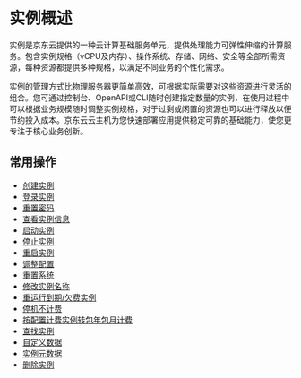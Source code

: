 # 实例概述

实例是京东云提供的一种云计算基础服务单元，提供处理能力可弹性伸缩的计算服务。包含实例规格（vCPU及内存）、操作系统、存储、网络、安全等全部所需资源，每种资源都提供多种规格，以满足不同业务的个性化需求。

实例的管理方式比物理服务器更简单高效，可根据实际需要对这些资源进行灵活的组合。您可通过控制台、OpenAPI或CLI随时创建指定数量的实例，在使用过程中可以根据业务规模随时调整实例规格，对于过剩或闲置的资源也可以进行释放以便节约投入成本。京东云云主机为您快速部署应用提供稳定可靠的基础能力，使您更专注于核心业务创新。


## 常用操作
* [创建实例](Create-Instance.md)
* [登录实例](Connect-To-Instance.md)
* [重置密码](Reset-Password.md)
* [查看实例信息](Query-Instance-Info.md)
* [启动实例](Start-Instance.md)
* [停止实例](Stop-Instance.md)
* [重启实例](Reboot-Instance.md)
* [调整配置](Resize-Instance.md)
* [重置系统](Rebuild-Instance.md)
* [修改实例名称](Modify-Instance-Name.md)
* [重运行到期/欠费实例](http://docs.jdcloud.com/cn/virtual-machines/restart-overdue-or-arrear-instance)
* [停机不计费](uncharged_for_stopped_vm.md)
* [按配置计费实例转包年包月计费](Switch-from-Postpaid-to-Prepaid.md)
* [查找实例](Search-Instance.md)
* [自定义数据](Userdata.md)
* [实例元数据](Instance-Metadata.md)
* [删除实例](Delete-Instance.md)

